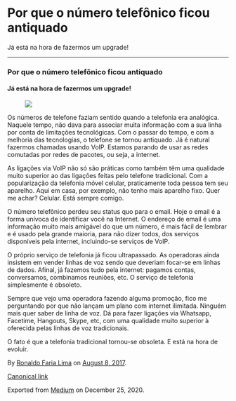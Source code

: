Por que o número telefônico ficou antiquado
===========================================

Já está na hora de fazermos um upgrade!

------------------------------------------------------------------------

### Por que o número telefônico ficou antiquado

#### Já está na hora de fazermos um upgrade!

<figure>
<img src="https://cdn-images-1.medium.com/max/800/1*ps87U2k7AKTMLzb-4BdMtw.jpeg" class="graf-image" />
</figure>Os números de telefone faziam sentido quando a telefonia era
analógica. Naquele tempo, não dava para associar muita informação com a
sua linha por conta de limitações tecnológicas. Com o passar do tempo, e
com a melhoria das tecnologias, o telefone se tornou antiquado. Já é
natural fazermos chamadas usando VoIP. Estamos parando de usar as redes
comutadas por redes de pacotes, ou seja, a internet.

As ligações via VoIP não só são práticas como também têm uma qualidade
muito superior ao das ligações feitas pelo telefone tradicional. Com a
popularização da telefonia móvel celular, praticamente toda pessoa tem
seu aparelho. Aqui em casa, por exemplo, não tenho mais aparelho fixo.
Quer me achar? Celular. Está sempre comigo.

O número telefônico perdeu seu status quo para o email. Hoje o email é a
forma unívoca de identificar você na Internet. O endereço de email é uma
informação muito mais amigável do que um número, é mais fácil de lembrar
e é usado pela grande maioria, para não dizer todos, dos serviços
disponíveis pela internet, incluindo-se serviços de VoIP.

O próprio serviço de telefonia já ficou ultrapassado. As operadoras
ainda insistem em vender linhas de voz sendo que deveriam focar-se em
linhas de dados. Afinal, já fazemos tudo pela internet: pagamos contas,
conversamos, combinamos reuniões, etc. O serviço de telefonia
simplesmente é obsoleto.

Sempre que vejo uma operadora fazendo alguma promoção, fico me
perguntando por que não lançam um plano com internet ilimitada. Ninguém
mais quer saber de linha de voz. Dá para fazer ligações via Whatsapp,
Facetime, Hangouts, Skype, etc, com uma qualidade muito superior à
oferecida pelas linhas de voz tradicionais.

O fato é que a telefonia tradicional tornou-se obsoleta. E está na hora
de evoluir.

By
<a href="https://medium.com/@ronaldolima" class="p-author h-card">Ronaldo Faria Lima</a>
on [August 8, 2017](https://medium.com/p/74b7c527e381).

<a href="https://medium.com/@ronaldolima/por-que-o-n%C3%BAmero-telef%C3%B4nico-ficou-antiquado-74b7c527e381" class="p-canonical">Canonical link</a>

Exported from [Medium](https://medium.com) on December 25, 2020.
